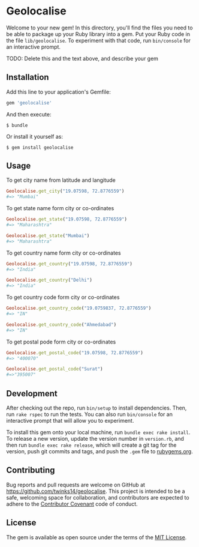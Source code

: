 # Geolocalise

Welcome to your new gem! In this directory, you'll find the files you need to be able to package up your Ruby library into a gem. Put your Ruby code in the file `lib/geolocalise`. To experiment with that code, run `bin/console` for an interactive prompt.

TODO: Delete this and the text above, and describe your gem

## Installation

Add this line to your application's Gemfile:

```ruby
gem 'geolocalise'
```

And then execute:

    $ bundle

Or install it yourself as:

    $ gem install geolocalise

## Usage

To get city name from latitude and langitude
```ruby
Geolocalise.get_city("19.07598, 72.8776559")
#=> "Mumbai"
``` 

To get state name form city or co-ordinates
```ruby
Geolocalise.get_state("19.07598, 72.8776559")
#=> "Maharashtra"

Geolocalise.get_state("Mumbai")
#=> "Maharashtra"
``` 
To get country name form city or co-ordinates
```ruby
Geolocalise.get_country("19.07598, 72.8776559")
#=> "India"

Geolocalise.get_country("Delhi")
#=> "India"
```

To get country code form city or co-ordinates
```ruby
Geolocalise.get_country_code("19.0759837, 72.8776559")
#=> "IN"

Geolocalise.get_country_code("Ahmedabad")
#=> "IN"
```
To get postal pode form city or co-ordinates
```ruby
Geolocalise.get_postal_code("19.07598, 72.8776559")
#=> "400070"

Geolocalise.get_postal_code("Surat")
#=>"395007"
```

## Development

After checking out the repo, run `bin/setup` to install dependencies. Then, run `rake rspec` to run the tests. You can also run `bin/console` for an interactive prompt that will allow you to experiment.

To install this gem onto your local machine, run `bundle exec rake install`. To release a new version, update the version number in `version.rb`, and then run `bundle exec rake release`, which will create a git tag for the version, push git commits and tags, and push the `.gem` file to [rubygems.org](https://rubygems.org).

## Contributing

Bug reports and pull requests are welcome on GitHub at https://github.com/twinks14/geolocalise. This project is intended to be a safe, welcoming space for collaboration, and contributors are expected to adhere to the [Contributor Covenant](contributor-covenant.org) code of conduct.


## License

The gem is available as open source under the terms of the [MIT License](http://opensource.org/licenses/MIT).

